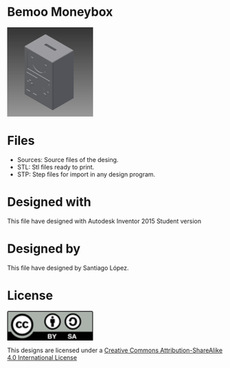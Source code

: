 # Bemoo Moneybox
<img src="bemoo.moneybox.png" width="200" align = "center">

# Files
* Sources: Source files of the desing.
* STL: Stl files ready to print.
* STP: Step files for import in any design program.

# Designed with
This file have designed with Autodesk Inventor 2015 Student version

# Designed by
This file have designed by Santiago López.

# License
<img src="../by-sa.png" width="200" align = "center">

This designs are licensed under a [Creative Commons Attribution-ShareAlike 4.0 International License](http://creativecommons.org/licenses/by-sa/4.0/)
